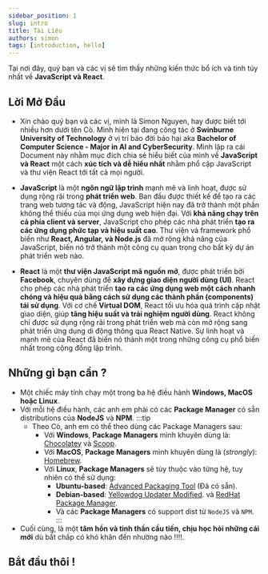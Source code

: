 ```yaml
---
sidebar_position: 1
slug: intro
title: Tài Liệu
authors: simon
tags: [introduction, hello]
---
```


<!-- # Tài Liệu -->

Tại nơi đây, quý bạn và các vị sẽ tìm thấy những kiến thức bổ ích và tinh túy nhất về **JavaScript và React**.

## Lời Mở Đầu

- Xin chào quý bạn và các vị, mình là Simon Nguyen, hay được biết tới nhiều hơn dưới tên Cò.
  Mình hiện tại đang công tác ở **Swinburne University of Technology** ở vị trí báo đời báo hại aka
  **Bachelor of Computer Science - Major in AI and CyberSecurity**. Mình lập ra cái Document này nhằm
  mục đích chia sẻ hiểu biết của mình về **JavaScript và React** một cách **xúc tích và dễ hiểu nhất** nhằm phổ
  cập JavaScript và thư viện React tới tất cả mọi người.

- **JavaScript** là một **ngôn ngữ lập trình** mạnh mẽ và linh hoạt, được sử dụng rộng rãi trong **phát triển web**.
  Ban đầu được thiết kế để tạo ra các trang web tương tác và động, JavaScript hiện nay đã trở thành một phần
  không thể thiếu của mọi ứng dụng web hiện đại. Với **khả năng chạy trên cả phía client và server**, JavaScript
  cho phép các nhà phát triển **tạo ra các ứng dụng phức tạp và hiệu suất cao**. Thư viện và framework phổ biến như **React,
  Angular, và Node.js** đã mở rộng khả năng của JavaScript, biến nó trở thành một công cụ quan trọng cho bất kỳ dự án phát triển
  web nào.

- **React** là một **thư viện JavaScript mã nguồn mở**, được phát triển bởi **Facebook**, chuyên dùng để **xây dựng giao
  diện người dùng (UI)**. React cho phép các nhà phát triển **tạo ra các ứng dụng web một cách nhanh chóng và hiệu quả
  bằng cách sử dụng các thành phần (components) tái sử dụng**. Với cơ chế **Virtual DOM**, React tối ưu hóa quá trình cập
  nhật giao diện, giúp **tăng hiệu suất và trải nghiệm người dùng**. React không chỉ được sử dụng rộng rãi trong phát
  triển web mà còn mở rộng sang phát triển ứng dụng di động thông qua React Native. Sự linh hoạt và mạnh mẽ của
  React đã biến nó thành một trong những công cụ phổ biến nhất trong cộng đồng lập trình.

## Những gì bạn cần ?

- Một chiếc máy tính chạy một trong ba hệ điều hành **Windows, MacOS hoặc Linux**.
- Với mỗi hệ điều hành, các anh em phải có các **Package Manager** có sẵn distributions của **NodeJS** và **NPM**.
  :::tip
  - Theo Cò, anh em có thể theo dùng các Package Managers sau:
    - Với **Windows**, **Package Managers** mình khuyên dùng là: [Chocolatey](https://chocolatey.org/) và [Scoop](https://scoop.sh/).
    - Với **MacOS**, **Package Managers** mình khuyên dùng là (_strongly_): [Homebrew](https://brew.sh/).
    - Với **Linux**, **Package Managers** sẽ tùy thuộc vào từng hệ, tuy nhiên có thể sử dụng: 
      - **Ubuntu-based**: [Advanced Packaging Tool](https://ubuntu.com/server/docs/package-management) (Đã có sẵn). 
      - **Debian-based**: [Yellowdog Updater Modified](https://docs.redhat.com/en/documentation/red_hat_enterprise_linux/5/html/deployment_guide/c1-yum#s1-yum-repo-setup).
      và [RedHat Package Manager](https://docs.redhat.com/en/documentation/red_hat_enterprise_linux/5/html/deployment_guide/ch-rpm). 
      - Và các **Package Managers** có support dist từ `NodeJS` và `NPM`.
  :::
- Cuối cùng, là một **tâm hồn và tinh thần cầu tiến, chịu học hỏi những cái mới** dù bất chấp có khó khăn đến nhường nào !!!!.

## Bắt đầu thôi !
